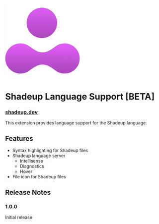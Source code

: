 ![logo](https://raw.githubusercontent.com/AskingQuestions/Shadeup/main/unreal-engine/resources/img/logo.png)

# Shadeup Language Support [BETA]

### [shadeup.dev](https://shadeup.dev)

This extension provides language support for the Shadeup language.

## Features

- Syntax highlighting for Shadeup files
- Shadeup language server
  - Intellisense
  - Diagnostics
  - Hover
- File icon for Shadeup files

## Release Notes

### 1.0.0

Initial release
